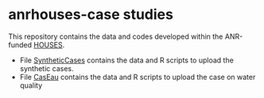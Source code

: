 # anrhouses-case studies

This repository contains the data and codes developed within the ANR-funded [HOUSES](https://anrhouses.github.io/).
- File [SyntheticCases](./SyntheticCases) contains the data and R scripts to upload the synthetic cases.
- File [CasEau](./CasEau) contains the data and R scripts to upload the case on water quality
